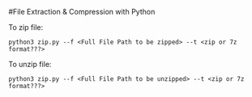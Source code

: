 #File Extraction & Compression with Python

To zip file:

```
python3 zip.py --f <Full File Path to be zipped> --t <zip or 7z format???>
```

To unzip file:

```
python3 zip.py --f <Full File Path to be unzipped> --t <zip or 7z format???>
```